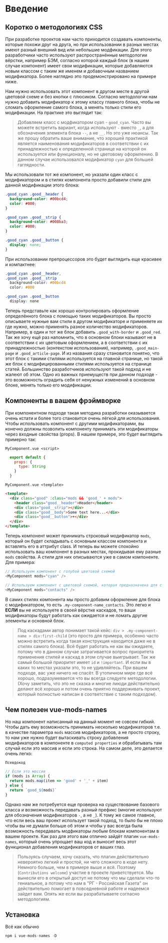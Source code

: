 # Введение

## Коротко о методологиях CSS

При разработке проектов нам часто приходится создавать компоненты, которые похожи друг на друга, но при использовании в разных местах имеют разный внешний вид или небольшие модфикации. Для этого разработчики часто используют распространённые методологии вёрстки, например БЭМ, согласно которой каждый блок (в нашем случае компонент) имеет свои модификации, которые добавляются новым классом с таким же именем и добавочным названием модификатора. Более наглядно это продемонстрировано на примере ниже.

<vuep template="#simpledemo"></vuep>
<script v-pre type="text/x-template" id="simpledemo">
<template>
  <div class="good">
    <header class="good__header">Header</header>
    <div class="good__strip"></div>
    <div class="good__body">Some text here...</div>
    <div class="good__button">+</div>
  </div>
</template>

<style>
.good {
  position: relative;
  width: 100%;
  min-height: 200px;
  background-color: #e0e0e0;
  border-radius: 15px;
}

.good__header {
  width: 100%;
  height: 40px;
  background-color: #bf360c;
  border-radius: 15px 15px 0 0;
  color: #fff;
  font-weight: bold;
  text-align: center;
  line-height: 40px;
}

.good__strip {
  width: 100%;
  height: 5px;
  background-color: #870000;
}

.good__body {
  padding: 30px;
  font-weight: bold;
  font-size: 30px;
  text-align: center;
}

.good__button {
  position: absolute;
  bottom: -25px;
  left: calc(50% - 25px);
  width: 50px;
  height: 50px;
  border-radius: 50%;
  background-color: #795548;
  color: #fff;
  font-weight: bold;
  font-size: 40px;
  text-align: center;
  line-height: 50px;
}

.good__button:hover {
  cursor: pointer;
  background-color: #4b2c20;
}
</style>
</script>

Нам нужно использовать этот компонент в другом месте в другой цветовой схеме и без кнопки с плюсиком. Согласно методологии нам нужно добавить модификатор к этому классу главного блока, чтобы не сломать оформление самого блока, а менять только стили его модификации. На практике это выглядит так:

> Добавляем класс с модфикатором cyan - `good_cyan`. Часто вы можете встретить вариант, когда используют `-` вместо `_`, а для обозначения элемента блока `--`, а не `__`. Но это уже нюансы. Так же прошу обратить ваше внимание, что хорошей практикой является наименования модификаторов в соответствии с их принадлежностью к определенной странице на которой он используется или функционалу, но не цветовому оформлению. В данном случае использовался модификатор `cyan` для большей гаглядности.

<vuep template="#simpledemo2"></vuep>
<script v-pre type="text/x-template" id="simpledemo2">
<template>
  <div class="good good_cyan">
    <header class="good__header">Header</header>
    <div class="good__strip"></div>
    <div class="good__body">Some text here...</div>
    <div class="good__button">+</div>
  </div>
</template>

<style>
.good {
  position: relative;
  width: 100%;
  min-height: 200px;
  background-color: #e0e0e0;
  border-radius: 15px;
}

.good_cyan .good__header {
  background-color: #00bcd4;
  color: #000;
}

.good_cyan .good__strip {
  background-color: #008ba3;
  color: #000;
}

.good_cyan .good__button {
  display: none;
}

.good__header {
  width: 100%;
  height: 40px;
  background-color: #bf360c;
  border-radius: 15px 15px 0 0;
  color: #fff;
  font-weight: bold;
  text-align: center;
  line-height: 40px;
}

.good__strip {
  width: 100%;
  height: 5px;
  background-color: #870000;
}

.good__body {
  padding: 30px;
  font-weight: bold;
  font-size: 30px;
  text-align: center;
}

.good__button {
  position: absolute;
  bottom: -25px;
  left: calc(50% - 25px);
  width: 50px;
  height: 50px;
  border-radius: 50%;
  background-color: #795548;
  color: #fff;
  font-weight: bold;
  font-size: 40px;
  text-align: center;
  line-height: 50px;
}

.good__button:hover {
  cursor: pointer;
  background-color: #4b2c20;
}
</style>
</script>

Мы использовали тот же компонент, но указали один класс с модификатором и в стилях компонента просто добавили стили для данной модификации этого блока:

``` css
.good_cyan .good__header {
  background-color: #00bcd4;
  color: #000;
}

.good_cyan .good__strip {
  background-color: #008ba3;
  color: #000;
}

.good_cyan .good__button {
  display: none;
}
```

При использовании препроцессоров это будет выглядить еще красивее и компактнее:

``` css
.good_cyan .good__header,
.good_cyan .good__strip
  background-color: #00bcd4
  color: #000

.good_cyan .good__button
  display: none
```

Теперь представьте как хорошо контролировать оформление определённого блока с помощью таких модификаторов. Вы просто описываете нужные вам стили в другом модификаторе и применяете их где нужно, можно применять разное количество модификаторов. Например, в один и тот же блок добавить `.good_with-border` и `.good_red`. Так же хочу ещё раз напомнить, что в основном блоки называют не в соответствии с их цветовым оформлением, а в соответствии с их принадлежностью (контекстом использования), например, `.good_main-page` и `.good_article-page`. И из названия сразу становится понятно, что этот блок с такими стилями используется на главной странице, но такой же блок с модифицированными стилями используется на странице статей. Большинство разработчиков используют такой подход и не жалеют об этом. Одно из важных приемуществ при данном подходе - это возможность оградить себя от ненужных изменений в основном блоке, менять только его модификации.

## Компоненты в вашем фрэймворке

При компонентном подходе такая методика разработки оказывается очень кстати и более того становится очень лёгкой для использования. Чтобы использовать компонент с другими модификаторами, вы конечно должны позволить компоненту принимать эти модификаторы через входные свойства (props). В нашем примере, это будет выглядить примерно так:

`MyComponent.vue <script>`
```js
  export default {
    props: {
      type: String
    }
  }
```

`MyComponent.vue <template>`
```html
<template>
  <div class="good" :class="mods && 'good_' + mods">
    <header class="good__header">Header</header>
    <div class="good__strip"></div>
    <div class="good__body">Some text here...</div>
    <div class="good__button">+</div>
  </div>
</template>
```

Теперь компонент может принимать строковый модификатор `mods`, который он будет складывать с основным классом компонента и вставлять его в аттрибут class. И теперь вы можете спокойно использовать ваш компонент в разных местах, прокидывая ему разные `mods` свойства. А стили для них описываются уже в самом компоненте. Для примера:

```js
// Используем компонент с голубой цветовой схемой
<MyComponent mods="cyan" />

// Используем компонент с цветовой схемой, которая предназначена для страницы "контакты"
<MyComponent mods="contacts" />
```

В самих стилях компонента мы просто добавим оформление для блока с модификатором, то есть `.my-component-name_contacts`. Это легко и **ЕСЛИ** вы не используете в своей вёрстке каскадов, то ваши модификаторы будут работать как ожидается и не ломать другие элементы и основной блок.

> Под каскадами автор понимает такой кейс: `div > .my-component-name > div:first-child` (это просто для примера, особенно часто можно встретить когда такая конструкция находится даже не в стилях самого блока). Всё будет работать не как вы ожидаете, потому что в данном случае затрагивается вопрос приоритета применения стилей и каскад в этом случае выигрывает. Так же самый большой приоритет имеет `id` и `!important`. И если вы в каких то местах указали это, то не удивляйтесь. При вашем подходе, вас уже ничего не спасёт. В утопичном мире где всё хорошо, подразумевается что вы всегда следуете методологии. (Хочу заметить, что это не сказка и многие лиюди действительно делают всё хорошо и потом очень приятно поддерживать проект, который полностью написан в соответствие с таким подходом).

## Чем полезен vue-mods-names

Но наш компонент написанный на данный момент не совсем гибкий. Чтобы дать ему возможность принимать несколько модификаторов т.е. в качестве параметра `mods` массив модификаторов, а не просто строку, то нам уже нужно будет вытаскивать строку добавления модификаторов в компоненте в `computed properties` и обрабатывать там случай если это массив и если это строка. На самом деле, это делается очень легко:

`Псевдокод`
```js
// Если это массив
if (mods is Array) {
  return mods.map(item => 'good' + '_' + item)
} else {
  return `good_${mods}`
}
```

Однако нам же потребуется еще проверка на существование базового класса и возможность передавать разный префикс (многие используют для обозначения модификаторов `-`, а не `_`). К тому же самое главное, что если весь ваш проект использует такой подход, то было бы не плохо чтобы вы не думали больше об этом и чтобы у вас всегда была возможность передавать модфикаторы любым блокам компонентам в вашем проекте. Как раз для этого вам отлично зайдёт плагин `vue-mods-names`, который очень упрощает ваш код и выносит весь этот функционал добавления модификаторов от ваших глаз.

> Пользуясь случаем, хочу сказать, что плагин действительно невероятно легкий и простой, ни чего сложного в коде нету. Немного больше, чем в примере выше и всё. Поэтому (`Contributions welcome`) участие в проекте приветствуется. Мы вынесли его в открытый доступ не потому что мы сделали что-то гениальное, а потому что нам в "РГ - Российская Газета" он действительно помогает в повседневной работе и надеемся зайдет вам. Опять же если вы разрабатываете согласно методологиям.

## Установка

Всё как обычно

```js
npm i vue-mods-names -D
```
